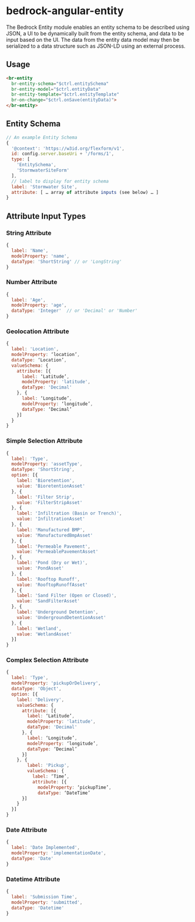 # bedrock-angular-entity

The Bedrock Entity module enables an entity schema to be described using
JSON, a UI to be dynamically built from the entity schema, and data to be
input based on the  UI. The data from the entity data model may then be
serialized to a data structure such as JSON-LD using an external process.

## Usage

```html
<br-entity
  br-entity-schema="$ctrl.entitySchema"
  br-entity-model="$ctrl.entityData"
  br-entity-template="$ctrl.entityTemplate"
  br-on-change="$ctrl.onSave(entityData)">
</br-entity>
```

## Entity Schema

```javascript
// An example Entity Schema
{
  '@context': 'https://w3id.org/flexform/v1',
  id: config.server.baseUri + '/forms/1',
  type: [
    'EntitySchema',
    'StormwaterSiteForm'
  ],
  // label to display for entity schema
  label: 'Stormwater Site',
  attribute: [ … array of attribute inputs (see below) … ]
}
```

## Attribute Input Types

### String Attribute

```javascript
{
  label: 'Name',
  modelProperty: 'name',
  dataType: 'ShortString' // or 'LongString'
}
```

### Number Attribute

```javascript
{
  label: 'Age',
  modelProperty: 'age',
  dataType: 'Integer'  // or 'Decimal' or 'Number'
}
```

### Geolocation Attribute

```javascript
{
  label: 'Location',
  modelProperty: ‘location’,
  dataType: ‘Location’,
  valueSchema: {
    attribute: [{
      label: ‘Latitude’,
      modelProperty: 'latitude',
      dataType: 'Decimal'
    }, {
      label: ‘Longitude’,
      modelProperty: ‘longitude’,
      dataType: ‘Decimal’
    }]
  }
}
```

### Simple Selection Attribute

```javascript
{
  label: 'Type',
  modelProperty: 'assetType',
  dataType: 'ShortString',
  option: [{
    label: 'Bioretention',
    value: 'BioretentionAsset'
  }, {
    label: 'Filter Strip',
    value: 'FilterStripAsset'
  }, {
    label: 'Infiltration (Basin or Trench)',
    value: 'InfiltrationAsset'
  }, {
    label: 'Manufactured BMP',
    value: 'ManufacturedBmpAsset'
  }, {
    label: 'Permeable Pavement',
    value: 'PermeablePavementAsset'
  }, {
    label: 'Pond (Dry or Wet)',
    value: 'PondAsset'
  }, {
    label: 'Rooftop Runoff',
    value: 'RooftopRunoffAsset'
  }, {
    label: 'Sand Filter (Open or Closed)',
    value: 'SandFilterAsset'
  }, {
    label: 'Underground Detention',
    value: 'UndergroundDetentionAsset'
  }, {
    label: 'Wetland',
    value: 'WetlandAsset'
  }]
}
```

### Complex Selection Attribute

```javascript
{
  label: 'Type',
  modelProperty: 'pickupOrDelivery',
  dataType: 'Object',
  option: [{
    label: 'Delivery',
    valueSchema: {
      attribute: [{
        label: ‘Latitude’,
        modelProperty: 'latitude',
        dataType: 'Decimal'
      }, {
        label: ‘Longitude’,
        modelProperty: ‘longitude’,
        dataType: ‘Decimal’
      }]
    }, {
        label: 'Pickup',
        valueSchema: {
          label: ‘Time’,
          attribute: [{
            modelProperty: ‘pickupTime’,
            dataType: ‘DateTime’
      }]
    }
  }]
}
```

### Date Attribute

```javascript
{
  label: 'Date Implemented',
  modelProperty: 'implementationDate',
  dataType: 'Date'
}
```

### Datetime Attribute

```javascript
{
  label: 'Submission Time',
  modelProperty: 'submitted',
  dataType: 'Datetime'
}
```
